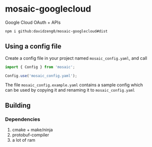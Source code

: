 # mosaic-googlecloud
Google Cloud OAuth + APIs

```bash
npm i github:davidzeng0/mosaic-googlecloud#dist
```

## Using a config file
Create a config file in your project named `mosaic_config.yaml`, and call
```ts
import { Config } from 'mosaic';

Config.use('mosaic_config.yaml');
```

The file `mosaic_config.example.yaml` contains a sample config which<br>
can be used by copying it and renaming it to `mosaic_config.yaml`

## Building

### Dependencies
1. cmake + make/ninja
2. protobuf-compiler
3. a lot of ram